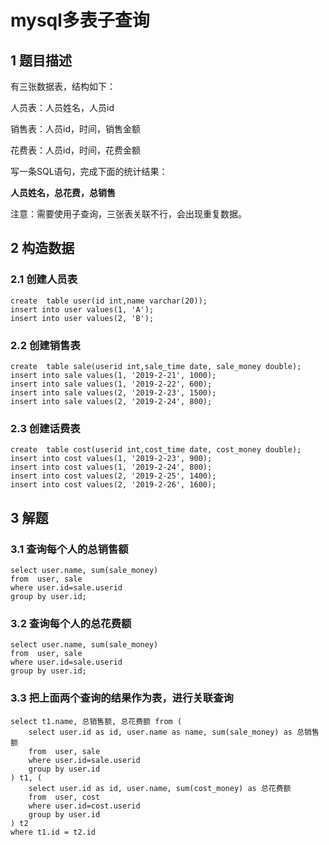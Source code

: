 # mysql多表子查询

## 1 题目描述

有三张数据表，结构如下：

人员表：人员姓名，人员id

销售表：人员id，时间，销售金额

花费表：人员id，时间，花费金额

写一条SQL语句，完成下面的统计结果：

**人员姓名，总花费，总销售**

注意：需要使用子查询，三张表关联不行，会出现重复数据。

## 2 构造数据

### 2.1 创建人员表

```mysql
create  table user(id int,name varchar(20));
insert into user values(1, 'A');
insert into user values(2, 'B');
```

### 2.2 创建销售表

```mysql
create  table sale(userid int,sale_time date, sale_money double);
insert into sale values(1, '2019-2-21', 1000);
insert into sale values(1, '2019-2-22', 600);
insert into sale values(2, '2019-2-23', 1500);
insert into sale values(2, '2019-2-24', 800);
```

### 2.3 创建话费表

```mysql
create  table cost(userid int,cost_time date, cost_money double);
insert into cost values(1, '2019-2-23', 900);
insert into cost values(1, '2019-2-24', 800);
insert into cost values(2, '2019-2-25', 1400);
insert into cost values(2, '2019-2-26', 1600);
```

## 3 解题

### 3.1 查询每个人的总销售额

```mysql
select user.name, sum(sale_money)
from  user, sale
where user.id=sale.userid 
group by user.id;
```

### 3.2 查询每个人的总花费额

```mysql
select user.name, sum(sale_money)
from  user, sale
where user.id=sale.userid 
group by user.id;
```

### 3.3 把上面两个查询的结果作为表，进行关联查询

```mysql
select t1.name, 总销售额, 总花费额 from (
    select user.id as id, user.name as name, sum(sale_money) as 总销售额
    from  user, sale
    where user.id=sale.userid 
    group by user.id
) t1, (
    select user.id as id, user.name, sum(cost_money) as 总花费额
    from  user, cost
    where user.id=cost.userid 
    group by user.id
) t2
where t1.id = t2.id
```

